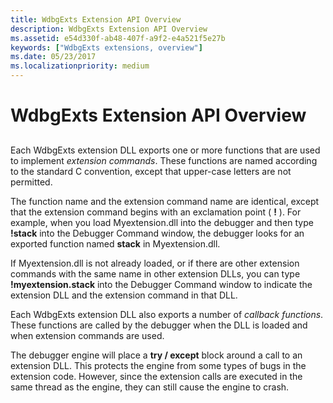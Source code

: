```yaml
---
title: WdbgExts Extension API Overview
description: WdbgExts Extension API Overview
ms.assetid: e54d330f-ab48-407f-a9f2-e4a521f5e27b
keywords: ["WdbgExts extensions, overview"]
ms.date: 05/23/2017
ms.localizationpriority: medium
---
```


# WdbgExts Extension API Overview


## <span id="ddk_wdbgexts_extension_api_overview_dbwx"></span><span id="DDK_WDBGEXTS_EXTENSION_API_OVERVIEW_DBWX"></span>


Each WdbgExts extension DLL exports one or more functions that are used to implement *extension commands*. These functions are named according to the standard C convention, except that upper-case letters are not permitted.

The function name and the extension command name are identical, except that the extension command begins with an exclamation point ( **!** ). For example, when you load Myextension.dll into the debugger and then type **!stack** into the Debugger Command window, the debugger looks for an exported function named **stack** in Myextension.dll.

If Myextension.dll is not already loaded, or if there are other extension commands with the same name in other extension DLLs, you can type **!myextension.stack** into the Debugger Command window to indicate the extension DLL and the extension command in that DLL.

Each WdbgExts extension DLL also exports a number of *callback functions*. These functions are called by the debugger when the DLL is loaded and when extension commands are used.

The debugger engine will place a **try / except** block around a call to an extension DLL. This protects the engine from some types of bugs in the extension code. However, since the extension calls are executed in the same thread as the engine, they can still cause the engine to crash.

 

 





